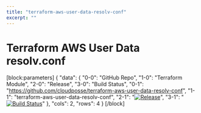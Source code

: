 ```yaml
---
title: "terraform-aws-user-data-resolv-conf"
excerpt: ""
---
```

# Terraform AWS User Data resolv.conf
[block:parameters]
{
  "data": {
    "0-0": "GitHub Repo",
    "1-0": "Terraform Module",
    "2-0": "Release",
    "3-0": "Build Status",
    "0-1": "https://github.com/cloudposse/terraform-aws-user-data-resolv-conf",
    "1-1": "terraform-aws-user-data-resolv-conf",
    "2-1": "[![Release](https://img.shields.io/github/release/cloudposse/terraform-aws-user-data-resolv-conf.svg)](https://github.com/cloudposse/terraform-aws-user-data-resolv-conf/releases)",
    "3-1": "[![Build Status](https://travis-ci.org/cloudposse/terraform-aws-user-data-resolv-conf.svg?branch=master)](https://travis-ci.org/cloudposse/terraform-aws-user-data-resolv-conf)"
  },
  "cols": 2,
  "rows": 4
}
[/block]